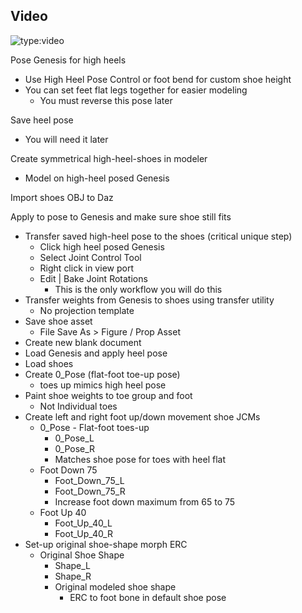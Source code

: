 ## Video
![type:video](https://www.youtube.com/embed/ykMxPJbysjg)

Pose Genesis for high heels

* Use High Heel Pose Control or foot bend for custom shoe height
* You can set feet flat legs together for easier modeling
  - You must reverse this pose later

Save heel pose

- You will need it later

Create symmetrical high-heel-shoes in modeler 

- Model on high-heel posed Genesis

Import shoes OBJ to Daz

Apply to pose to Genesis and make sure shoe still fits

- Transfer saved high-heel pose to the shoes (critical unique step)
  - Click high heel posed Genesis
  - Select Joint Control Tool
  - Right click in view port
  - Edit | Bake Joint Rotations
    - This is the only workflow you will do this
- Transfer weights from Genesis to shoes using transfer utility
  - No projection template
- Save shoe asset
  - File Save As > Figure / Prop Asset
- Create new blank document
- Load Genesis and apply heel pose
- Load shoes
- Create 0_Pose (flat-foot toe-up pose)
  - toes up mimics high heel pose
- Paint shoe weights to toe group and foot
  - Not Individual toes
- Create left and right foot up/down movement shoe JCMs
  - 0_Pose - Flat-foot toes-up
    - 0_Pose_L
    - 0_Pose_R
    - Matches shoe pose for toes with heel flat
  - Foot Down 75
    - Foot_Down_75_L
    - Foot_Down_75_R
    - Increase foot down maximum from 65 to 75
  - Foot Up 40
    - Foot_Up_40_L
    - Foot_Up_40_R
- Set-up original shoe-shape morph ERC
  - Original Shoe Shape
    - Shape_L
    - Shape_R
    - Original modeled shoe shape
      - ERC to foot bone in default shoe pose
